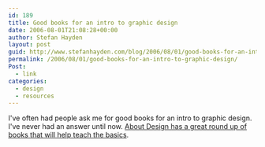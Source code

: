 ```yaml
---
id: 189
title: Good books for an intro to graphic design
date: 2006-08-01T21:08:28+00:00
author: Stefan Hayden
layout: post
guid: http://www.stefanhayden.com/blog/2006/08/01/good-books-for-an-intro-to-graphic-design/
permalink: /2006/08/01/good-books-for-an-intro-to-graphic-design/
Post:
  - link
categories:
  - design
  - resources
---
```

I've often had people ask me for good books for an intro to graphic design. I've never had an answer until now. <a href="http://www.rbird.com/aboutdesign/archives/000340.php">About Design has a great round up of books that will help teach the basics</a>.